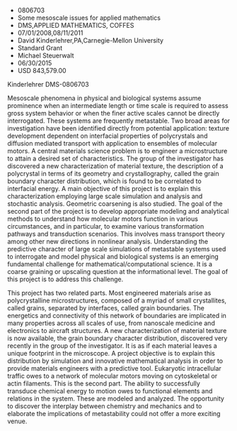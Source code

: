 
* 0806703
* Some mesoscale issues for applied mathematics
* DMS,APPLIED MATHEMATICS, COFFES
* 07/01/2008,08/11/2011
* David Kinderlehrer,PA,Carnegie-Mellon University
* Standard Grant
* Michael Steuerwalt
* 06/30/2015
* USD 843,579.00

Kinderlehrer DMS-0806703

Mesoscale phenomena in physical and biological systems assume prominence when
an intermediate length or time scale is required to assess gross system behavior
or when the finer active scales cannot be directly interrogated. These systems
are frequently metastable. Two broad areas for investigation have been
identified directly from potential application: texture development dependent on
interfacial properties of polycrystals and diffusion mediated transport with
application to ensembles of molecular motors. A central materials science
problem is to engineer a microstructure to attain a desired set of
characteristics. The group of the investigator has discovered a new
characterization of material texture, the description of a polycrystal in terms
of its geometry and crystallography, called the grain boundary character
distribution, which is found to be correlated to interfacial energy. A main
objective of this project is to explain this characterization employing large
scale simulation and analysis and stochastic analysis. Geometric coarsening is
also studied. The goal of the second part of the project is to develop
appropriate modeling and analytical methods to understand how molecular motors
function in various circumstances, and in particular, to examine various
transformation pathways and transduction scenarios. This involves mass transport
theory among other new directions in nonlinear analysis. Understanding the
predictive character of large scale simulations of metastable systems used to
interrogate and model physical and biological systems is an emerging fundamental
challenge for mathematical/computational science. It is a coarse graining or
upscaling question at the informational level. The goal of this project is to
address this challenge.

This project has two related parts. Most engineered materials arise as
polycrystalline microstructures, composed of a myriad of small crystallites,
called grains, separated by interfaces, called grain boundaries. The energetics
and connectivity of this network of boundaries are implicated in many properties
across all scales of use, from nanoscale medicine and electronics to aircraft
structures. A new characterization of material texture is now available, the
grain boundary character distribution, discovered very recently in the group of
the investigator. It is as if each material leaves a unique footprint in the
microscope. A project objective is to explain this distribution by simulation
and innovative mathematical analysis in order to provide materials engineers
with a predictive tool. Eukaryotic intracellular traffic owes to a network of
molecular motors moving on cytoskeletal or actin filaments. This is the second
part. The ability to successfully transduce chemical energy to motion owes to
functional elements and relations in the system. These are modeled and analyzed.
The opportunity to discover the interplay between chemistry and mechanics and to
elaborate the implications of metastability could not offer a more exciting
venue.
